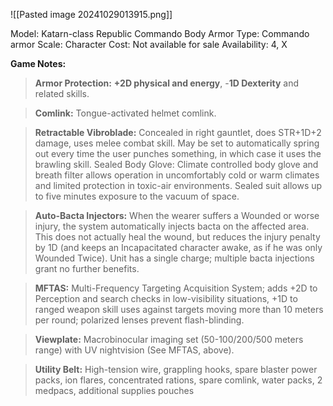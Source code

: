 ![[Pasted image 20241029013915.png]]

Model: Katarn-class Republic Commando Body Armor
Type: Commando armor
Scale: Character
Cost: Not available for sale
Availability: 4, X

**Game Notes:**

> **Armor Protection:** **+2D physical and energy**, -**1D Dexterity** and related skills.

> **Comlink:** Tongue-activated helmet comlink.

> **Retractable Vibroblade:** Concealed in right gauntlet, does STR+1D+2 damage, uses melee combat skill. May be set to automatically spring out every time the user punches something, in which case it uses the brawling skill. Sealed Body Glove: Climate controlled body glove and breath filter allows operation in uncomfortably cold or warm climates and limited protection in toxic-air environments. Sealed suit allows up to five minutes exposure to the vacuum of space.

> **Auto-Bacta Injectors:** When the wearer suffers a Wounded or worse injury, the system automatically injects bacta on the affected area. This does not actually heal the wound, but reduces the injury penalty by 1D (and keeps an Incapacitated character awake, as if he was only Wounded Twice). Unit has a single charge; multiple bacta injections grant no further benefits.

> **MFTAS:** Multi-Frequency Targeting Acquisition System; adds +2D to Perception and search checks in low-visibility situations, +1D to ranged weapon skill uses against targets moving more than 10 meters per round; polarized lenses prevent flash-blinding.

> **Viewplate:** Macrobinocular imaging set (50-100/200/500 meters range) with UV nightvision (See MFTAS, above).

> **Utility Belt:** High-tension wire, grappling hooks, spare blaster power packs, ion flares, concentrated rations, spare comlink, water packs, 2 medpacs, additional supplies pouches